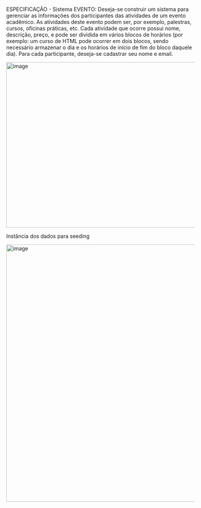 ESPECIFICAÇÃO - Sistema EVENTO: 
Deseja-se construir um sistema para gerenciar as informações dos participantes das atividades de um 
evento acadêmico. As atividades deste evento podem ser, por exemplo, palestras, cursos, oficinas 
práticas, etc. Cada atividade que ocorre possui nome, descrição, preço, e pode ser dividida em vários 
blocos de horários (por exemplo: um curso de HTML pode ocorrer em dois blocos, sendo necessário 
armazenar o dia e os horários de início de fim do bloco daquele dia). Para cada participante, deseja-se 
cadastrar seu nome e email. 

<img width="1027" height="442" alt="image" src="https://github.com/user-attachments/assets/781eb83d-a426-4b9a-9046-2fce7bcb5aa6" />

Instância dos dados para seeding

<img width="1090" height="687" alt="image" src="https://github.com/user-attachments/assets/569c1574-bfc0-425c-8b71-41e3ce44c30e" />

